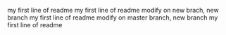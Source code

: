 my first line of readme
my first line of readme
modify  on new brach, new branch my first line of readme
modify on master branch, new branch my first line of readme
